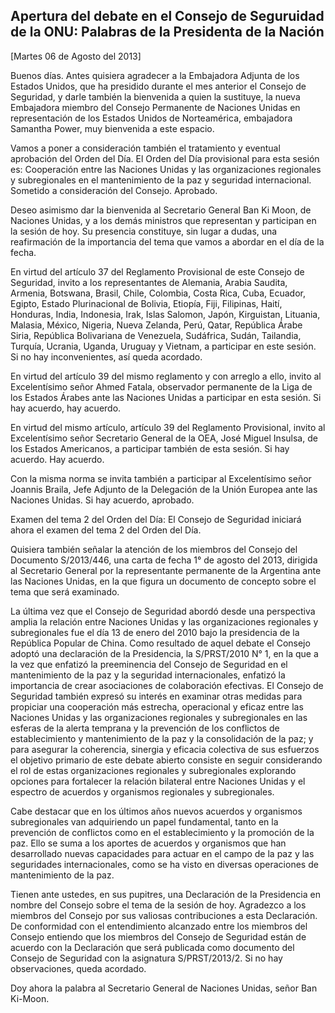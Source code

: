 Apertura del debate en el Consejo de Seguruidad de la ONU: Palabras de la Presidenta de la Nación
-------------------------------------------------------------------------------------------------

[Martes 06 de Agosto del 2013]

Buenos días. Antes quisiera agradecer a la Embajadora Adjunta de los
Estados Unidos, que ha presidido durante el mes anterior el Consejo de
Seguridad, y darle también la bienvenida a quien la sustituye, la nueva
Embajadora miembro del Consejo Permanente de Naciones Unidas en
representación de los Estados Unidos de Norteamérica, embajadora
Samantha Power, muy bienvenida a este espacio.

Vamos a poner a consideración también el tratamiento y eventual
aprobación del Orden del Día. El Orden del Día provisional para esta
sesión es: Cooperación entre las Naciones Unidas y las organizaciones
regionales y subregionales en el mantenimiento de la paz y seguridad
internacional. Sometido a consideración del Consejo. Aprobado.

Deseo asimismo dar la bienvenida al Secretario General Ban Ki Moon, de
Naciones Unidas, y a los demás ministros que representan y participan en
la sesión de hoy. Su presencia constituye, sin lugar a dudas, una
reafirmación de la importancia del tema que vamos a abordar en el día de
la fecha.

En virtud del artículo 37 del Reglamento Provisional de este Consejo de
Seguridad, invito a los representantes de Alemania, Arabia Saudita,
Armenia, Botswana, Brasil, Chile, Colombia, Costa Rica, Cuba, Ecuador,
Egipto, Estado Plurinacional de Bolivia, Etiopía, Fiji, Filipinas,
Haití, Honduras, India, Indonesia, Irak, Islas Salomon, Japón,
Kirguistan, Lituania, Malasia, México, Nigeria, Nueva Zelanda, Perú,
Qatar, República Árabe Siria, República Bolivariana de Venezuela,
Sudáfrica, Sudán, Tailandia, Turquía, Ucrania, Uganda, Uruguay y
Vietnam, a participar en este sesión. Si no hay inconvenientes, así
queda acordado.

En virtud del artículo 39 del mismo reglamento y con arreglo a ello,
invito al Excelentísimo señor Ahmed Fatala, observador permanente de la
Liga de los Estados Árabes ante las Naciones Unidas a participar en esta
sesión. Si hay acuerdo, hay acuerdo.

En virtud del mismo artículo, artículo 39 del Reglamento Provisional,
invito al Excelentísimo señor Secretario General de la OEA, José Miguel
Insulsa, de los Estados Americanos, a participar también de esta sesión.
Si hay acuerdo. Hay acuerdo.

Con la misma norma se invita también a participar al Excelentísimo señor
Joannis Braila, Jefe Adjunto de la Delegación de la Unión Europea ante
las Naciones Unidas. Si hay acuerdo, aprobado.

Examen del tema 2 del Orden del Día: El Consejo de Seguridad iniciará
ahora el examen del tema 2 del Orden del Día.

Quisiera también señalar la atención de los miembros del Consejo del
Documento S/2013/446, una carta de fecha 1° de agosto del 2013, dirigida
al Secretario General por la representante permanente de la Argentina
ante las Naciones Unidas, en la que figura un documento de concepto
sobre el tema que será examinado.

La última vez que el Consejo de Seguridad abordó desde una perspectiva
amplia la relación entre Naciones Unidas y las organizaciones regionales
y subregionales fue el día 13 de enero del 2010 bajo la presidencia de
la República Popular de China. Como resultado de aquel debate el Consejo
adoptó una declaración de la Presidencia, la S/PRST/2010 N° 1, en la que
a la vez que enfatizó la preeminencia del Consejo de Seguridad en el
mantenimiento de la paz y la seguridad internacionales, enfatizó la
importancia de crear asociaciones de colaboración efectivas. El Consejo
de Seguridad también expresó su interés en examinar otras medidas para
propiciar una cooperación más estrecha, operacional y eficaz entre las
Naciones Unidas y las organizaciones regionales y subregionales en las
esferas de la alerta temprana y la prevención de los conflictos de
establecimiento y mantenimiento de la paz y la consolidación de la paz;
y para asegurar la coherencia, sinergia y eficacia colectiva de sus
esfuerzos el objetivo primario de este debate abierto consiste en seguir
considerando el rol de estas organizaciones regionales y subregionales
explorando opciones para fortalecer la relación bilateral entre Naciones
Unidas y el espectro de acuerdos y organismos regionales y
subregionales.

Cabe destacar que en los últimos años nuevos acuerdos y organismos
subregionales van adquiriendo un papel fundamental, tanto en la
prevención de conflictos como en el establecimiento y la promoción de la
paz. Ello se suma a los aportes de acuerdos y organismos que han
desarrollado nuevas capacidades para actuar en el campo de la paz y las
seguridades internacionales, como se ha visto en diversas operaciones de
mantenimiento de la paz.

Tienen ante ustedes, en sus pupitres, una Declaración de la Presidencia
en nombre del Consejo sobre el tema de la sesión de hoy. Agradezco a los
miembros del Consejo por sus valiosas contribuciones a esta Declaración.
De conformidad con el entendimiento alcanzado entre los miembros del
Consejo entiendo que los miembros del Consejo de Seguridad están de
acuerdo con la Declaración que será publicada como documento del Consejo
de Seguridad con la asignatura S/PRST/2013/2. Si no hay observaciones,
queda acordado.

Doy ahora la palabra al Secretario General de Naciones Unidas, señor Ban
Ki-Moon.
